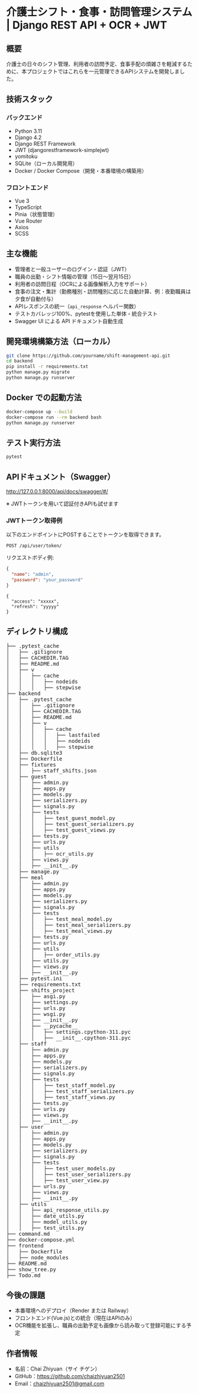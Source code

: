 # 介護士シフト・食事・訪問管理システム | Django REST API + OCR + JWT


## 概要

介護士の日々のシフト管理、利用者の訪問予定、食事手配の煩雑さを軽減するために、本プロジェクトではこれらを一元管理できるAPIシステムを開発しました。



## 技術スタック

### バックエンド
- Python 3.11
- Django 4.2
- Django REST Framework
- JWT (djangorestframework-simplejwt)
- yomitoku
- SQLite（ローカル開発用）
- Docker / Docker Compose（開発・本番環境の構築用）

### フロントエンド
- Vue 3
- TypeScript
- Pinia（状態管理）
- Vue Router
- Axios
- SCSS

## 主な機能

- 管理者と一般ユーザーのログイン・認証（JWT）
- 職員の出勤・シフト情報の管理（15日〜翌月15日）
- 利用者の訪問日程（OCRによる画像解析入力をサポート）
- 食事の注文・集計（勤務種別・訪問種別に応じた自動計算、例：夜勤職員は夕食が自動付与）
- APIレスポンスの統一（`api_response` ヘルパー関数）
- テストカバレッジ100%、pytestを使用した単体・統合テスト
- Swagger UI による API ドキュメント自動生成


## 開発環境構築方法（ローカル）

```bash
git clone https://github.com/yourname/shift-management-api.git
cd backend
pip install -r requirements.txt
python manage.py migrate
python manage.py runserver
```


## Docker での起動方法

```bash
docker-compose up --build
docker-compose run --rm backend bash
python manage.py runserver
```


## テスト実行方法

```bash
pytest
```

## APIドキュメント（Swagger）

http://127.0.0.1:8000/api/docs/swagger/#/

※ JWTトークンを用いて認証付きAPIも試せます

### JWTトークン取得例

以下のエンドポイントにPOSTすることでトークンを取得できます。

`POST /api/user/token/`

リクエストボディ例:
```json
{
  "name": "admin",
  "password": "your_password"
}
```

```レスポンス
{
  "access": "xxxxx",
  "refresh": "yyyyy"
}
```

## ディレクトリ構成
<pre>
├── .pytest_cache
│   ├── .gitignore
│   ├── CACHEDIR.TAG
│   ├── README.md
│   ├── v
│   │   ├── cache
│   │   │   ├── nodeids
│   │   │   ├── stepwise
├── backend
│   ├── .pytest_cache
│   │   ├── .gitignore
│   │   ├── CACHEDIR.TAG
│   │   ├── README.md
│   │   ├── v
│   │   │   ├── cache
│   │   │   │   ├── lastfailed
│   │   │   │   ├── nodeids
│   │   │   │   ├── stepwise
│   ├── db.sqlite3
│   ├── Dockerfile
│   ├── fixtures
│   │   ├── staff_shifts.json
│   ├── guest
│   │   ├── admin.py
│   │   ├── apps.py
│   │   ├── models.py
│   │   ├── serializers.py
│   │   ├── signals.py
│   │   ├── tests
│   │   │   ├── test_guest_model.py
│   │   │   ├── test_guest_serializers.py
│   │   │   ├── test_guest_views.py
│   │   ├── tests.py
│   │   ├── urls.py
│   │   ├── utils
│   │   │   ├── ocr_utils.py
│   │   ├── views.py
│   │   ├── __init__.py
│   ├── manage.py
│   ├── meal
│   │   ├── admin.py
│   │   ├── apps.py
│   │   ├── models.py
│   │   ├── serializers.py
│   │   ├── signals.py
│   │   ├── tests
│   │   │   ├── test_meal_model.py
│   │   │   ├── test_meal_serializers.py
│   │   │   ├── test_meal_views.py
│   │   ├── tests.py
│   │   ├── urls.py
│   │   ├── utils
│   │   │   ├── order_utils.py
│   │   ├── utils.py
│   │   ├── views.py
│   │   ├── __init__.py
│   ├── pytest.ini
│   ├── requirements.txt
│   ├── shifts_project
│   │   ├── asgi.py
│   │   ├── settings.py
│   │   ├── urls.py
│   │   ├── wsgi.py
│   │   ├── __init__.py
│   │   ├── __pycache__
│   │   │   ├── settings.cpython-311.pyc
│   │   │   ├── __init__.cpython-311.pyc
│   ├── staff
│   │   ├── admin.py
│   │   ├── apps.py
│   │   ├── models.py
│   │   ├── serializers.py
│   │   ├── signals.py
│   │   ├── tests
│   │   │   ├── test_staff_model.py
│   │   │   ├── test_staff_serializers.py
│   │   │   ├── test_staff_views.py
│   │   ├── tests.py
│   │   ├── urls.py
│   │   ├── views.py
│   │   ├── __init__.py
│   ├── user
│   │   ├── admin.py
│   │   ├── apps.py
│   │   ├── models.py
│   │   ├── serializers.py
│   │   ├── signals.py
│   │   ├── tests
│   │   │   ├── test_user_models.py
│   │   │   ├── test_user_serializers.py
│   │   │   ├── test_user_view.py
│   │   ├── urls.py
│   │   ├── views.py
│   │   ├── __init__.py
│   ├── utils
│   │   ├── api_response_utils.py
│   │   ├── date_utils.py
│   │   ├── model_utils.py
│   │   ├── test_utils.py
├── command.md
├── docker-compose.yml
├── frontend
│   ├── Dockerfile
│   ├── node_modules
├── README.md
├── show_tree.py
├── Todo.md
</pre>


## 今後の課題
- 本番環境へのデプロイ（Render または Railway）
- フロントエンド(Vue.js)との統合（現在はAPIのみ）
- OCR機能を拡張し、職員の出勤予定も画像から読み取って登録可能にする予定


## 作者情報

- 名前：Chai Zhiyuan（サイ チゲン）
- GitHub：https://github.com/chaizhiyuan2501
- Email：chaizhiyuan2501@gmail.com